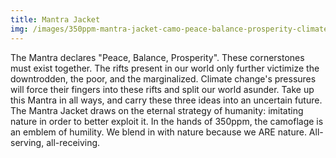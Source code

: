 ```yaml
---
title: Mantra Jacket
img: /images/350ppm-mantra-jacket-camo-peace-balance-prosperity-climate-change.jpg
---
```

The Mantra declares "Peace, Balance, Prosperity". These cornerstones must exist together.
The rifts present in our world only further victimize the downtrodden,  the poor, and the marginalized. Climate change's pressures will force their fingers into these rifts and split our world asunder.
Take up this Mantra in all ways, and carry these three ideas into an uncertain future. The Mantra Jacket draws on the eternal strategy of humanity: imitating nature in order to better exploit it.
In the hands of 350ppm, the camoflage is an emblem of humility. We blend in with nature because we ARE nature. All-serving, all-receiving.